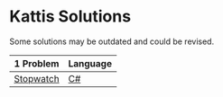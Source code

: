 # Kattis Solutions
Some solutions may be outdated and could be revised.

1 Problem | Language
------------ | -------------
[Stopwatch](https://open.kattis.com/problems/stopwatch) | [C#](https://github.com/Fredrikmoller1324/Kattis/blob/main/KattisQstopWatch/Program.cs)
